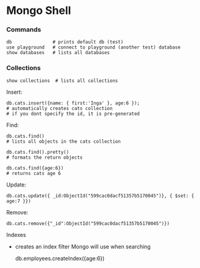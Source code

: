 Mongo Shell
==

### Commands

    db               # prints default db (test)
    use playground   # connect to playground (another test) database
    show databases   # lists all databases 

### Collections

    show collections  # lists all collections


Insert:

    db.cats.insert({name: { first:'Inga' }, age:6 });
    # automatically creates cats collection
    # if you dont specify the id, it is pre-generated

Find:

    db.cats.find()
    # lists all objects in the cats collection

    db.cats.find().pretty()
    # formats the return objects

    db.cats.find({age:6})
    # returns cats age 6

Update:

    db.cats.update({ _id:ObjectId("599cac0dacf51357b5170045")}, { $set: { age:7 }})
    
Remove:

    db.cats.remove({"_id":ObjectId("599cac0dacf51357b5170045")})

Indexes

* creates an index filter Mongo will use when searching

    db.employees.createIndex({age:6})
    